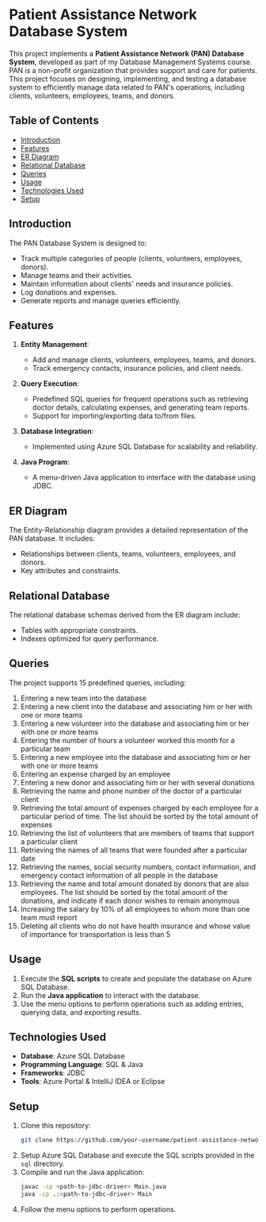 # Patient Assistance Network Database System

This project implements a **Patient Assistance Network (PAN) Database System**, developed as part of my Database Management Systems course. PAN is a non-profit organization that provides support and care for patients. This project focuses on designing, implementing, and testing a database system to efficiently manage data related to PAN's operations, including clients, volunteers, employees, teams, and donors.

## Table of Contents
- [Introduction](#introduction)
- [Features](#features)
- [ER Diagram](#er-diagram)
- [Relational Database](#relational-database)
- [Queries](#queries)
- [Usage](#usage)
- [Technologies Used](#technologies-used)
- [Setup](#setup)

## Introduction
The PAN Database System is designed to:
- Track multiple categories of people (clients, volunteers, employees, donors).
- Manage teams and their activities.
- Maintain information about clients' needs and insurance policies.
- Log donations and expenses.
- Generate reports and manage queries efficiently.

## Features
1. **Entity Management**:
   - Add and manage clients, volunteers, employees, teams, and donors.
   - Track emergency contacts, insurance policies, and client needs.

2. **Query Execution**:
   - Predefined SQL queries for frequent operations such as retrieving doctor details, calculating expenses, and generating team reports.
   - Support for importing/exporting data to/from files.

3. **Database Integration**:
   - Implemented using Azure SQL Database for scalability and reliability.

4. **Java Program**:
   - A menu-driven Java application to interface with the database using JDBC.

## ER Diagram
The Entity-Relationship diagram provides a detailed representation of the PAN database. It includes:
- Relationships between clients, teams, volunteers, employees, and donors.
- Key attributes and constraints.

## Relational Database
The relational database schemas derived from the ER diagram include:
- Tables with appropriate constraints.
- Indexes optimized for query performance.

## Queries
The project supports 15 predefined queries, including:
1. Entering a new team into the database
2. Entering a new client into the database and associating him or her with one or more teams
3. Entering a new volunteer into the database and associating him or her with one or more teams
4. Entering the number of hours a volunteer worked this month for a particular team
5. Entering a new employee into the database and associating him or her with one or more teams
6. Entering an expense charged by an employee
7. Entering a new donor and associating him or her with several donations
8. Retrieving the name and phone number of the doctor of a particular client
9. Retrieving the total amount of expenses charged by each employee for a particular period of time. The list should be sorted by the total amount of expenses
10. Retrieving the list of volunteers that are members of teams that support a particular client
11. Retrieving the names of all teams that were founded after a particular date
12. Retrieving the names, social security numbers, contact information, and emergency contact information of all people in the database
13. Retrieving the name and total amount donated by donors that are also employees. The list should be sorted by the total amount of the donations, and indicate if each donor wishes to remain anonymous
14. Increasing the salary by 10% of all employees to whom more than one team must report
15. Deleting all clients who do not have health insurance and whose value of importance for transportation is less than 5

## Usage
1. Execute the **SQL scripts** to create and populate the database on Azure SQL Database.
2. Run the **Java application** to interact with the database.
3. Use the menu options to perform operations such as adding entries, querying data, and exporting results.

## Technologies Used
- **Database**: Azure SQL Database
- **Programming Language**: SQL & Java
- **Frameworks**: JDBC
- **Tools**: Azure Portal & IntelliJ IDEA or Eclipse

## Setup
1. Clone this repository:
   ```bash
   git clone https://github.com/your-username/patient-assistance-network.git
   ```
2. Setup Azure SQL Database and execute the SQL scripts provided in the `sql` directory.
3. Compile and run the Java application:
   ```bash
   javac -cp <path-to-jdbc-driver> Main.java
   java -cp .:<path-to-jdbc-driver> Main
   ```
4. Follow the menu options to perform operations.
